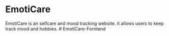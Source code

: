 # EmotiCare

EmotiCare is an selfcare and mood tracking website. it allows users to keep track mood and hobbies.
#   E m o t i C a r e - F o r n t e n d  
 